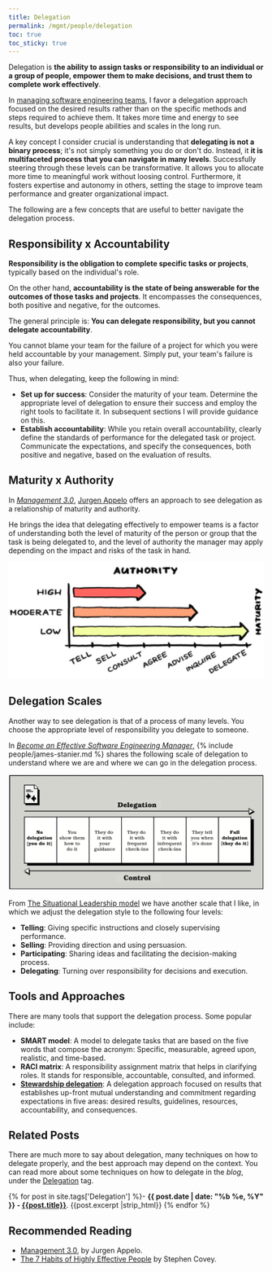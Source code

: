 ```yaml
---
title: Delegation
permalink: /mgmt/people/delegation
toc: true
toc_sticky: true
---
```


Delegation is **the ability to assign tasks or responsibility to an individual or a group of people, empower them to make decisions, and trust them to complete work effectively**.

In [managing software engineering teams](/mgmt/swe), I favor a delegation approach focused on the desired results rather than on the specific methods and steps required to achieve them. It takes more time and energy to see results, but develops people abilities and scales in the long run.

A key concept I consider crucial is understanding that **delegating is not a binary process**; it's not simply something you do or don't do. Instead, it **it is multifaceted process that you can navigate in many levels**. Successfully steering through these levels can be transformative. It allows you to allocate more time to meaningful work without loosing control. Furthermore, it fosters expertise and autonomy in others, setting the stage to improve team performance and greater organizational impact.

The following are a few concepts that are useful to better navigate the delegation process.

## Responsibility x Accountability

**Responsibility is the obligation to complete specific tasks or projects**, typically based on the individual's role.

On the other hand, **accountability is the state of being answerable for the outcomes of those tasks and projects**. It encompasses the consequences, both positive and negative, for the outcomes.

The general principle is: **You can delegate responsibility, but you cannot delegate accountability**.

You cannot blame your team for the failure of a project for which you were held accountable by your management. Simply put, your team's failure is also your failure.

Thus, when delegating, keep the following in mind:

- **Set up for success**: Consider the maturity of your team. Determine the appropriate level of delegation to ensure their success and employ the right tools to facilitate it. In subsequent sections I will provide guidance on this.
- **Establish accountability**: While you retain overall accountability, clearly define the standards of performance for the delegated task or project. Communicate the expectations, and specify the consequences, both positive and negative, based on the evaluation of results.

## Maturity x Authority

In *[Management 3.0](https://www.goodreads.com/book/show/10210821-management-3-0)*, [Jurgen Appelo](https://jurgenappelo.com/) offers an approach to see delegation as a relationship of maturity and authority.

He brings the idea that delegating effectively to empower teams is a factor of understanding both the level of maturity of the person or group that the task is being delegated to, and the level of authority the manager may apply depending on the impact and risks of the task in hand.

![Delegation maturity and authority levels. How to Empower Teams: Management 3.0, by Jurgen Appelo](/images/mgmt-delegation-mgmg30.png "How to Empower Teams: Management 3.0, by Jurgen Appelo")

## Delegation Scales

Another way to see delegation is that of a process of many levels. You choose the appropriate level of responsibility you delegate to someone.

In *[Become an Effective Software Engineering Manager](https://www.goodreads.com/book/show/50363684-become-an-effective-software-engineering-manager)*, {% include people/james-stanier.md %} shares the following scale of delegation to understand where we are and where we can go in the delegation process.

![The scale of delegation. Become an Effective Software Engineering Manager, by James Stanier](/images/mgmt-delegation-james-stanier.png "Become an Effective Software Engineering Manager, by James Stanier")

From [The Situational Leadership model](https://en.wikipedia.org/wiki/Situational_leadership_theory) we have another scale that I like, in which we adjust the delegation style to the following four levels:

- **Telling**: Giving specific instructions and closely supervising performance.
- **Selling**: Providing direction and using persuasion.
- **Participating**: Sharing ideas and facilitating the decision-making process.
- **Delegating**: Turning over responsibility for decisions and execution.

## Tools and Approaches

There are many tools that support the delegation process. Some popular include:

- **SMART model**: A model to delegate tasks that are based on the five words that compose the acronym: Specific, measurable, agreed upon, realistic, and time-based.
- **RACI matrix**: A responsibility assignment matrix that helps in clarifying roles. It stands for responsible, accountable, consulted, and informed.
- **[Stewardship delegation](/stewardship-delegation)**: A delegation approach focused on results that establishes up-front mutual understanding and commitment regarding expectations in five areas: desired results, guidelines, resources, accountability, and consequences. <!-- This is the blog post excerpt -->

## Related Posts

There are much more to say about delegation, many techniques on how to delegate properly, and the best approach may depend on the context. You can read more about some techniques on how to delegate in the *blog*, under the [Delegation](/tags#delegation) tag.

{% for post in site.tags['Delegation'] %}- <b>{{ post.date | date: "%b %e, %Y" }} - <a href="{{ site.baseurl }}{{ post.url }}">{{post.title}}</a></b>. {{post.excerpt |strip_html}}
{% endfor %}

## Recommended Reading

- [Management 3.0](https://www.goodreads.com/book/show/10210821-management-3-0), by Jurgen Appelo.
- [The 7 Habits of Highly Effective People](/book/the-7-habits-of-highly-effective-people) by Stephen Covey.